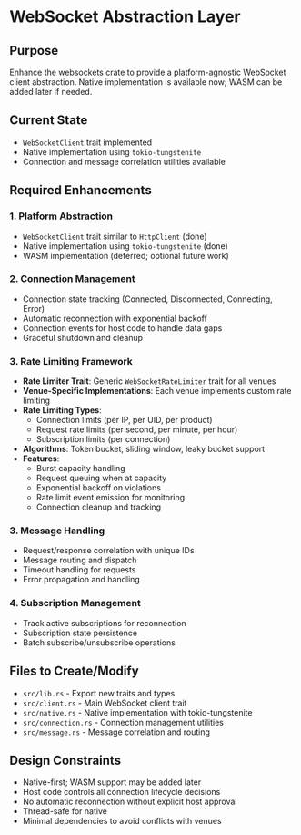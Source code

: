 # WebSocket Abstraction Layer

## Purpose

Enhance the websockets crate to provide a platform-agnostic WebSocket client abstraction. Native implementation is available now; WASM can be added later if needed.

## Current State

- `WebSocketClient` trait implemented
- Native implementation using `tokio-tungstenite`
- Connection and message correlation utilities available

## Required Enhancements

### 1. Platform Abstraction

- `WebSocketClient` trait similar to `HttpClient` (done)
- Native implementation using `tokio-tungstenite` (done)
- WASM implementation (deferred; optional future work)

### 2. Connection Management

- Connection state tracking (Connected, Disconnected, Connecting, Error)
- Automatic reconnection with exponential backoff
- Connection events for host code to handle data gaps
- Graceful shutdown and cleanup

### 3. Rate Limiting Framework

- **Rate Limiter Trait**: Generic `WebSocketRateLimiter` trait for all venues
- **Venue-Specific Implementations**: Each venue implements custom rate limiting
- **Rate Limiting Types**:
  - Connection limits (per IP, per UID, per product)
  - Request rate limits (per second, per minute, per hour)  
  - Subscription limits (per connection)
- **Algorithms**: Token bucket, sliding window, leaky bucket support
- **Features**:
  - Burst capacity handling
  - Request queuing when at capacity
  - Exponential backoff on violations
  - Rate limit event emission for monitoring
  - Connection cleanup and tracking

### 3. Message Handling

- Request/response correlation with unique IDs
- Message routing and dispatch
- Timeout handling for requests
- Error propagation and handling

### 4. Subscription Management

- Track active subscriptions for reconnection
- Subscription state persistence
- Batch subscribe/unsubscribe operations

## Files to Create/Modify

- `src/lib.rs` - Export new traits and types
- `src/client.rs` - Main WebSocket client trait
- `src/native.rs` - Native implementation with tokio-tungstenite
- `src/connection.rs` - Connection management utilities
- `src/message.rs` - Message correlation and routing

## Design Constraints

- Native-first; WASM support may be added later
- Host code controls all connection lifecycle decisions
- No automatic reconnection without explicit host approval
- Thread-safe for native
- Minimal dependencies to avoid conflicts with venues
